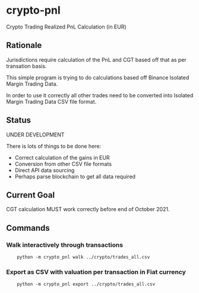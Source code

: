 # crypto-pnl
Crypto Trading Realized PnL Calculation (in EUR)

## Rationale
Jurisdictions require calculation of the PnL and CGT based off that as per transation basis.

This simple program is trying to do calculations based off Binance Isolated Margin Trading Data.

In order to use it correctly all other trades need to be converted into Isolated Margin Trading Data CSV file format.

## Status
UNDER DEVELOPMENT

There is lots of things to be done here:
 - Correct calculation of the gains in EUR
 - Conversion from other CSV file formats
 - Direct API data sourcing
 - Perhaps parse blockchain to get all data required

## Current Goal
CGT calculation MUST work correctly before end of October 2021.

## Commands

### Walk interactively through transactions
```
    python -m crypto_pnl walk ../crypto/trades_all.csv
```

### Export as CSV with valuation per transaction in Fiat currency
```
    python -m crypto_pnl export ../crypto/trades_all.csv
``` 
